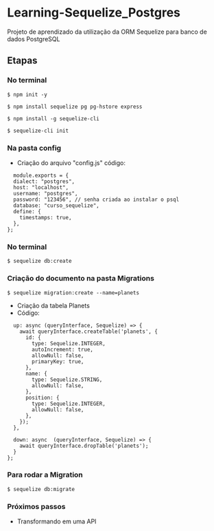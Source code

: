 # Learning-Sequelize_Postgres
Projeto de aprendizado da utilização da ORM Sequelize para banco de dados PostgreSQL

## Etapas
### No terminal

```$ npm init -y```

```$ npm install sequelize pg pg-hstore express```

```$ npm install -g sequelize-cli```

```$ sequelize-cli init```

### Na pasta config
- Criação do arquivo "config.js"
código:

```
  module.exports = {
  dialect: "postgres",
  host: "localhost",
  username: "postgres",
  password: "123456", // senha criada ao instalar o psql
  database: "curso_sequelize",
  define: {
    timestamps: true,
  },
};
```

### No terminal

```$ sequelize db:create```

### Criação do documento na pasta Migrations

```$ sequelize migration:create --name=planets```
- Criação da tabela Planets
- Código:

```module.exports = {
  up: async (queryInterface, Sequelize) => {
    await queryInterface.createTable('planets', { 
      id: {
        type: Sequelize.INTEGER,
        autoIncrement: true,
        allowNull: false,
        primaryKey: true,
      },
      name: {
        type: Sequelize.STRING,
        allowNull: false,
      },
      position: {
        type: Sequelize.INTEGER,
        allowNull: false,
      },
    });
  },

  down: async  (queryInterface, Sequelize) => {
    await queryInterface.dropTable('planets');
  }
}; 
```


### Para rodar a Migration

```
$ sequelize db:migrate
```

### Próximos passos
- Transformando em uma API
